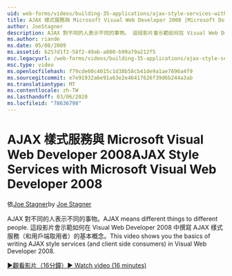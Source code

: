 ```yaml
---
uid: web-forms/videos/building-35-applications/ajax-style-services-with-microsoft-visual-web-developer-2008
title: AJAX 樣式服務與 Microsoft Visual Web Developer 2008 |Microsoft Docs
author: JoeStagner
description: AJAX 對不同的人表示不同的事物。 這段影片會示範如何在 Visual Web Dev 中撰寫 AJAX 樣式服務（和用戶端取用者）的基本概念 。
ms.author: riande
ms.date: 05/08/2009
ms.assetid: b257d1f2-58f2-49ab-a800-b99a79a212f5
msc.legacyurl: /web-forms/videos/building-35-applications/ajax-style-services-with-microsoft-visual-web-developer-2008
msc.type: video
ms.openlocfilehash: f79cde60c4015c1d38b58cb41de9a1ae7696a4f9
ms.sourcegitcommit: e7e91932a6e91a63e2e46417626f39d6b244a3ab
ms.translationtype: MT
ms.contentlocale: zh-TW
ms.lasthandoff: 03/06/2020
ms.locfileid: "78636798"
---
```

# <a name="ajax-style-services-with-microsoft-visual-web-developer-2008"></a><span data-ttu-id="63f4d-104">AJAX 樣式服務與 Microsoft Visual Web Developer 2008</span><span class="sxs-lookup"><span data-stu-id="63f4d-104">AJAX Style Services with Microsoft Visual Web Developer 2008</span></span>

<span data-ttu-id="63f4d-105">依[Joe Stagner](https://github.com/JoeStagner)</span><span class="sxs-lookup"><span data-stu-id="63f4d-105">by [Joe Stagner](https://github.com/JoeStagner)</span></span>

<span data-ttu-id="63f4d-106">AJAX 對不同的人表示不同的事物。</span><span class="sxs-lookup"><span data-stu-id="63f4d-106">AJAX means different things to different people.</span></span> <span data-ttu-id="63f4d-107">這段影片會示範如何在 Visual Web Developer 2008 中撰寫 AJAX 樣式服務（和用戶端取用者）的基本概念。</span><span class="sxs-lookup"><span data-stu-id="63f4d-107">This video shows you the basics of writing AJAX style services (and client side consumers) in Visual Web Developer 2008.</span></span>

[<span data-ttu-id="63f4d-108">&#9654;觀看影片（16分鐘）</span><span class="sxs-lookup"><span data-stu-id="63f4d-108">&#9654; Watch video (16 minutes)</span></span>](https://channel9.msdn.com/Blogs/ASP-NET-Site-Videos/ajax-style-services-with-microsoft-visual-web-developer-2008)
